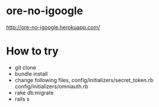 ore-no-igoogle
==============

http://ore-no-igoogle.herokuapp.com/

# How to try

+ git clone
+ bundle install
+ change following files,
config/initializers/secret_token.rb
config/initializers/omniauth.rb
+ rake db:migrate
+ rails s
